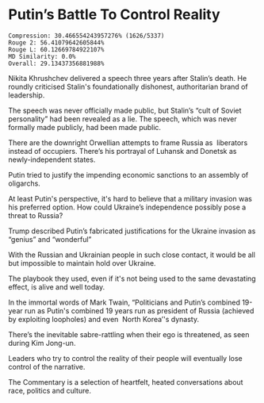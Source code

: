 # Putin’s Battle To Control Reality

```
Compression: 30.466554243957276% (1626/5337)
Rouge 2: 56.41079642605844%
Rouge L: 60.12669784922107%
MD Similarity: 0.0%
Overall: 29.13437356881988%
```

Nikita Khrushchev delivered a speech three years after Stalin’s death. He roundly criticised Stalin's foundationally dishonest, authoritarian brand of leadership.

The speech was never officially made public, but Stalin’s “cult of Soviet personality” had been revealed as a lie. The speech, which was never formally made publicly, had been made public.

There are the downright Orwellian attempts to frame Russia as  liberators instead of occupiers. There’s his portrayal of Luhansk and Donetsk as newly-independent states.

Putin tried to justify the impending economic sanctions to an assembly of oligarchs.

At least Putin's perspective, it's hard to believe that a military invasion was his preferred option. How could Ukraine’s independence possibly pose a threat to Russia?

Trump described Putin’s fabricated justifications for the Ukraine invasion as “genius” and “wonderful”

With the Russian and Ukrainian people in such close contact, it would be all but impossible to maintain hold over Ukraine.

The playbook they used, even if it's not being used to the same devastating effect, is alive and well today.

In the immortal words of Mark Twain, “Politicians and Putin’s combined 19-year run as Putin's combined 19 years run as president of Russia (achieved by exploiting loopholes) and even  North Korea’'s dynasty.

There’s the inevitable sabre-rattling when their ego is threatened, as seen during Kim Jong-un.

Leaders who try to control the reality of their people will eventually lose control of the narrative.

The Commentary is a selection of heartfelt, heated conversations about race, politics and culture.
